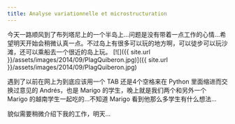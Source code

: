```yaml
---
title: Analyse variationnelle et microstructuration
---
```


今天一路顺风到了布列塔尼上的一个半岛上...问题是没有带着一点工作的心情...希望明天开始会稍微认真一点。不过岛上有很多可以玩的地方啊，可以徒步可以玩沙滩，还可以乘船去一个很近的岛上玩。
[![]({{ site.url }}/assets/images/2014/09/PlagQuiberon.jpg)]({{ site.url }}/assets/images/2014/09/PlagQuiberon.jpg)

遇到了以前在网上为到底应该用一个 TAB 还是4个空格来在 Python 里面缩进而交换过意见的 Andrés，也是 Marigo 的学生，晚上就是我们两个和另外一个 Marigo 的越南学生一起吃的...不知道 Marigo 看到他那么多学生有什么想法...

貌似需要稍微介绍下我的工作，明天...